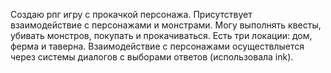Создаю рпг игру с прокачкой персонажа. Присутствует взаимодействие с персонажами и монстрами. Могу выполнять квесты, убивать монстров, покупать и прокачиваться. Есть три локации: дом, ферма и таверна. Взаимодействие с персонажами осуществлыется через системы диалогов с выборами ответов (использовала ink).
